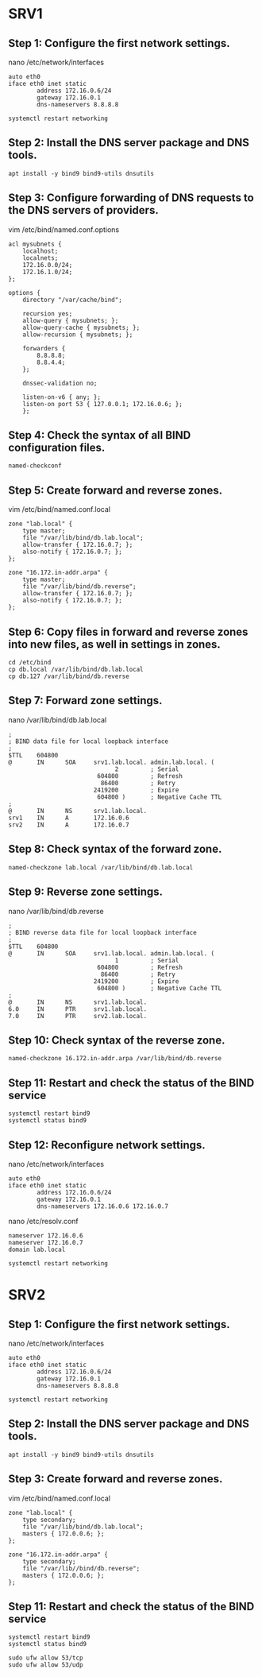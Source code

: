 # SRV1
## Step 1: Configure the first network settings.
nano /etc/network/interfaces
```shell
auto eth0
iface eth0 inet static
        address 172.16.0.6/24
        gateway 172.16.0.1
        dns-nameservers 8.8.8.8
```
```shell
systemctl restart networking
```
## Step 2: Install the DNS server package and DNS tools.
```shell
apt install -y bind9 bind9-utils dnsutils
```
## Step 3: Configure forwarding of DNS requests to the DNS servers of providers.
vim /etc/bind/named.conf.options
```shell
acl mysubnets {
    localhost;
    localnets;
    172.16.0.0/24;
    172.16.1.0/24;
};
    
options {
    directory "/var/cache/bind";
    
    recursion yes;
    allow-query { mysubnets; };
    allow-query-cache { mysubnets; };
    allow-recursion { mysubnets; };
    
    forwarders {
        8.8.8.8;
        8.8.4.4;
    };
    
    dnssec-validation no;
    
    listen-on-v6 { any; };
    listen-on port 53 { 127.0.0.1; 172.16.0.6; };
    };
```
## Step 4: Check the syntax of all BIND configuration files.
```shell
named-checkconf
```
## Step 5: Create forward and reverse zones.
vim /etc/bind/named.conf.local
```shell
zone "lab.local" {
    type master;
    file "/var/lib/bind/db.lab.local";
    allow-transfer { 172.16.0.7; };
    also-notify { 172.16.0.7; };
};
    
zone "16.172.in-addr.arpa" {
    type master;
    file "/var/lib/bind/db.reverse";
    allow-transfer { 172.16.0.7; };
    also-notify { 172.16.0.7; };
};
```
## Step 6: Copy files in forward and reverse zones into new files, as well in settings in zones.
```shell
cd /etc/bind
cp db.local /var/lib/bind/db.lab.local
cp db.127 /var/lib/bind/db.reverse
```
## Step 7: Forward zone settings.
nano /var/lib/bind/db.lab.local
```shell
;
; BIND data file for local loopback interface
;
$TTL    604800
@       IN      SOA     srv1.lab.local. admin.lab.local. (
                              2         ; Serial
                         604800         ; Refresh
                          86400         ; Retry
                        2419200         ; Expire
                         604800 )       ; Negative Cache TTL
;
@       IN      NS      srv1.lab.local.
srv1    IN      A       172.16.0.6
srv2    IN      A       172.16.0.7
```
## Step 8: Check syntax of the forward zone.
```shell
named-checkzone lab.local /var/lib/bind/db.lab.local
```
## Step 9: Reverse zone settings.
nano /var/lib/bind/db.reverse
```shell
;
; BIND reverse data file for local loopback interface
;
$TTL    604800
@       IN      SOA     srv1.lab.local. admin.lab.local. (
                              1         ; Serial
                         604800         ; Refresh
                          86400         ; Retry
                        2419200         ; Expire
                         604800 )       ; Negative Cache TTL
;
@       IN      NS      srv1.lab.local.
6.0     IN      PTR     srv1.lab.local.
7.0     IN      PTR     srv2.lab.local.
```
## Step 10: Check syntax of the reverse zone.
```shell
named-checkzone 16.172.in-addr.arpa /var/lib/bind/db.reverse
```
## Step 11: Restart and check the status of the BIND service
```shell
systemctl restart bind9
systemctl status bind9
```
## Step 12: Reconfigure network settings.
nano /etc/network/interfaces
```shell
auto eth0
iface eth0 inet static
        address 172.16.0.6/24
        gateway 172.16.0.1
        dns-nameservers 172.16.0.6 172.16.0.7
```
nano /etc/resolv.conf
```shell
nameserver 172.16.0.6
nameserver 172.16.0.7
domain lab.local
```
```shell
systemctl restart networking
```
# SRV2

## Step 1: Configure the first network settings.
nano /etc/network/interfaces
```shell
auto eth0
iface eth0 inet static
        address 172.16.0.6/24
        gateway 172.16.0.1
        dns-nameservers 8.8.8.8
```
```shell
systemctl restart networking
```
## Step 2: Install the DNS server package and DNS tools.
```shell
apt install -y bind9 bind9-utils dnsutils
```
## Step 3: Create forward and reverse zones.
vim /etc/bind/named.conf.local
```shell
zone "lab.local" {
    type secondary;
    file "/var/lib/bind/db.lab.local";
    masters { 172.0.0.6; };
};
    
zone "16.172.in-addr.arpa" {
    type secondary;
    file "/var/lib//bind/db.reverse";
    masters { 172.0.0.6; };
};
```
## Step 11: Restart and check the status of the BIND service
```shell
systemctl restart bind9
systemctl status bind9
```
























```shell
sudo ufw allow 53/tcp
sudo ufw allow 53/udp
```
